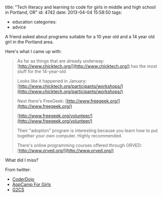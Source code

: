title: "Tech literacy and learning to code for girls in middle and high school in Portland, OR"
id: 4742
date: 2013-04-04 15:58:50
tags: 
- education
categories: 
- advice

A friend asked about programs suitable for a 10 year old and a 14 year old girl in the Portland area.

Here's what I came up with:

> As far as things that are already underway: [http://www.chicktech.org/](http://www.chicktech.org/) has the most stuff for the 14-year-old
> 
> Looks like it happened in January: [http://www.chicktech.org/participants/workshops/](http://www.chicktech.org/participants/workshops/)
> 
> Next there's FreeGeek: [http://www.freegeek.org/](http://www.freegeek.org/)
> 
> [http://www.freegeek.org/volunteer/](http://www.freegeek.org/volunteer/)
> 
> Their "adoption" program is interesting because you learn how to put together your own computer. Highly recommended.
> 
> There's online programming courses offered through ORVED: [http://www.orved.org/](http://www.orved.org/)

What did I miss?

From twitter:

*   [CoderDojo](http://coderdojopdx.com/)
*   [AppCamp For Girls](http://www.appcamp4girls.com/)
*   [G2CS](http://www.g2cs.org/about/)
